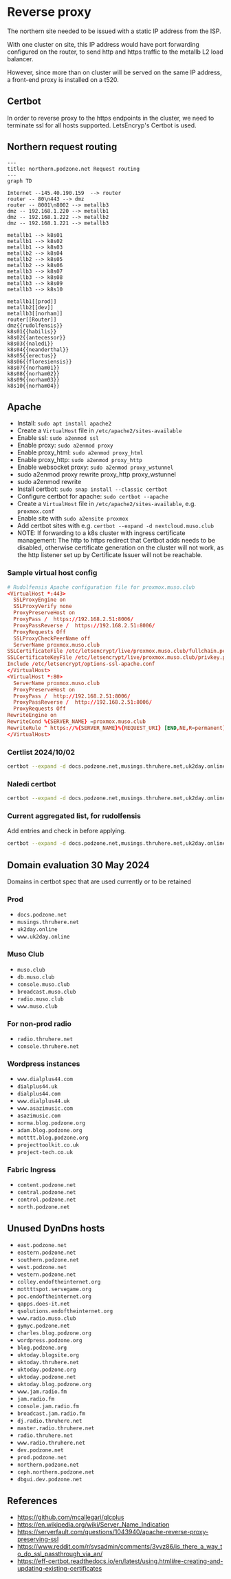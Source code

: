 # Reverse proxy

The northern site needed to be issued with a static IP address from the ISP.

With one cluster on site, this IP address would have port forwarding configured on the router, to send http and https traffic to the metallb L2 load balancer.

However, since more than on cluster will be served on the same IP address, a front-end proxy is installed on a t520.

## Certbot

In order to reverse proxy to the https endpoints in the cluster, we need to terminate ssl for all hosts supported. LetsEncryp's Certbot is used.

## Northern request routing

```mermaid
---
title: northern.podzone.net Request routing
---
graph TD

Internet --145.40.190.159  --> router
router -- 80\n443 --> dmz
router -- 8001\n8002 --> metallb3
dmz -- 192.168.1.220 --> metallb1
dmz -- 192.168.1.222 --> metallb2
dmz -- 192.168.1.221 --> metallb3

metallb1 --> k8s01
metallb1 --> k8s02
metallb1 --> k8s03
metallb2 --> k8s04
metallb2 --> k8s05
metallb2 --> k8s06
metallb3 --> k8s07
metallb3 --> k8s08
metallb3 --> k8s09
metallb3 --> k8s10

metallb1[[prod]]
metallb2[[dev]]
metallb3[[norham]]
router[[Router]]
dmz{{rudolfensis}}
k8s01{{habilis}}
k8s02{{antecessor}}
k8s03{{naledi}}
k8s04{{neanderthal}}
k8s05{{erectus}}
k8s06{{floresiensis}}
k8s07{{norham01}}
k8s08{{norham02}}
k8s09{{norham03}}
k8s10{{norham04}}
```

## Apache

- Install: `sudo apt install apache2`
- Create a `VirtualHost` file in `/etc/apache2/sites-available`
- Enable ssl: `sudo a2enmod ssl`
- Enable proxy: `sudo a2enmod proxy`
- Enable proxy_html: `sudo a2enmod proxy_html`
- Enable proxy_http: `sudo a2enmod proxy_http`
- Enable websocket proxy: `sudo a2enmod proxy_wstunnel`
- sudo a2enmod proxy rewrite proxy_http proxy_wstunnel
- sudo a2enmod rewrite  
- Install certbot: `sudo snap install --classic certbot`
- Configure certbot for apache: `sudo certbot --apache`
- Create a `VirtualHost` file in `/etc/apache2/sites-available`, e.g. `proxmox.conf`
- Enable site with `sudo a2ensite proxmox`
- Add certbot sites with e.g. `certbot --expand -d nextcloud.muso.club`
- NOTE: If forwarding to a k8s cluster with ingress certificate management: The http to https redirect that Certbot adds needs to be disabled, otherwise certificate generation on the cluster will not work, as the http listener set up by Certificate Issuer will not be reachable.

### Sample virtual host config

```conf
# Rudolfensis Apache configuration file for proxmox.muso.club
<VirtualHost *:443>
  SSLProxyEngine on
  SSLProxyVerify none
  ProxyPreserveHost on
  ProxyPass /  https://192.168.2.51:8006/
  ProxyPassReverse /  https://192.168.2.51:8006/
  ProxyRequests Off
  SSLProxyCheckPeerName off
  ServerName proxmox.muso.club
SSLCertificateFile /etc/letsencrypt/live/proxmox.muso.club/fullchain.pem
SSLCertificateKeyFile /etc/letsencrypt/live/proxmox.muso.club/privkey.pem
Include /etc/letsencrypt/options-ssl-apache.conf
</VirtualHost>
<VirtualHost *:80>
  ServerName proxmox.muso.club
  ProxyPreserveHost on
  ProxyPass /  http://192.168.2.51:8006/
  ProxyPassReverse /  http://192.168.2.51:8006/
  ProxyRequests Off
RewriteEngine on
RewriteCond %{SERVER_NAME} =proxmox.muso.club
RewriteRule ^ https://%{SERVER_NAME}%{REQUEST_URI} [END,NE,R=permanent]
</VirtualHost>
```

### Certlist 2024/10/02

```bash
certbot --expand -d docs.podzone.net,musings.thruhere.net,uk2day.online,www.uk2day.online,muso.club,db.muso.club,console.muso.club,broadcast.muso.club,radio.muso.club,www.muso.club,content.podzone.net,nextcloud.muso.club,proxmox.muso.club,vpn.muso.club,home.littlecanton.one
```


### Naledi certbot

```bash
certbot --expand -d docs.podzone.net,musings.thruhere.net,uk2day.online,www.uk2day.online,muso.club,db.muso.club,console.muso.club,broadcast.muso.club,radio.muso.club,www.muso.club,radio.thruhere.net,norma.blog.podzone.org,content.podzone.net,dialplus44.com,www.dialplus44.com,nextcloud.muso.club,proxmox.muso.club
```

### Current aggregated list, for rudolfensis

Add entries and check in before applying.

```bash
certbot --expand -d docs.podzone.net,musings.thruhere.net,uk2day.online,www.uk2day.online,muso.club,db.muso.club,console.muso.club,broadcast.muso.club,radio.muso.club,www.muso.club,radio.thruhere.net,console.thruhere.net,norma.blog.podzone.org,content.podzone.net,dialplus44.com,www.dialplus44.com,nextcloud.muso.club,proxmox.muso.club,vpn.muso.club
```

## Domain evaluation 30 May 2024

Domains in certbot spec that are used currently or to be retained

### Prod

- `docs.podzone.net`
- `musings.thruhere.net`
- `uk2day.online`
- `www.uk2day.online`

### Muso Club

- `muso.club`
- `db.muso.club`
- `console.muso.club`
- `broadcast.muso.club`
- `radio.muso.club`
- `www.muso.club`

### For non-prod radio

- `radio.thruhere.net`
- `console.thruhere.net`

### Wordpress instances

- `www.dialplus44.com`
- `dialplus44.uk`
- `dialplus44.com`
- `www.dialplus44.uk`
- `www.asazimusic.com`
- `asazimusic.com`
- `norma.blog.podzone.org`
- `adam.blog.podzone.org`
- `motttt.blog.podzone.org`
- `projecttoolkit.co.uk`
- `project-tech.co.uk`

### Fabric Ingress

- `content.podzone.net`
- `central.podzone.net`
- `control.podzone.net`
- `north.podzone.net`

## Unused DynDns hosts

- `east.podzone.net`
- `eastern.podzone.net`
- `southern.podzone.net`
- `west.podzone.net`
- `western.podzone.net`
- `colley.endoftheinternet.org`
- `mottttspot.servegame.org`
- `poc.endoftheinternet.org`
- `qapps.does-it.net`
- `qsolutions.endoftheinternet.org`
- `www.radio.muso.club`
- `gymyc.podzone.net`
- `charles.blog.podzone.org`
- `wordpress.podzone.org`
- `blog.podzone.org`
- `uktoday.blogsite.org`
- `uktoday.thruhere.net`
- `uktoday.podzone.org`
- `uktoday.podzone.net`
- `uktoday.blog.podzone.org`
- `www.jam.radio.fm`
- `jam.radio.fm`
- `console.jam.radio.fm`
- `broadcast.jam.radio.fm`
- `dj.radio.thruhere.net`
- `master.radio.thruhere.net`
- `radio.thruhere.net`
- `www.radio.thruhere.net`
- `dev.podzone.net`
- `prod.podzone.net`
- `northern.podzone.net`
- `ceph.northern.podzone.net`
- `dbgui.dev.podzone.net`

## References

- <https://github.com/mcallegari/qlcplus>
- <https://en.wikipedia.org/wiki/Server_Name_Indication>
- <https://serverfault.com/questions/1043940/apache-reverse-proxy-preserving-ssl>
- <https://www.reddit.com/r/sysadmin/comments/3vvz86/is_there_a_way_to_do_ssl_passthrough_via_an/>
- <https://eff-certbot.readthedocs.io/en/latest/using.html#re-creating-and-updating-existing-certificates>
